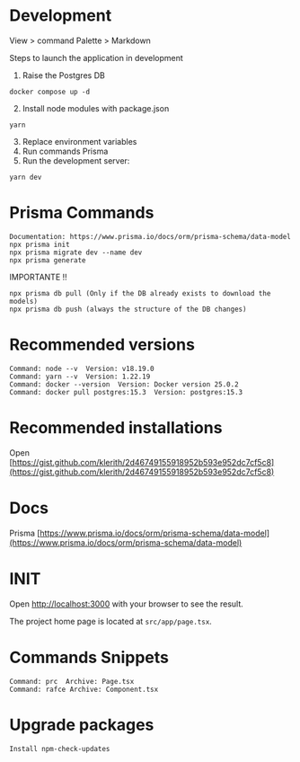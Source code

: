 # Development

View > command Palette > Markdown

Steps to launch the application in development

1. Raise the Postgres DB

```
docker compose up -d
```

2. Install node modules with package.json

```
yarn
```

3. Replace environment variables
4. Run commands Prisma
5. Run the development server:

```
yarn dev
```

# Prisma Commands

```
Documentation: https://www.prisma.io/docs/orm/prisma-schema/data-model
npx prisma init
npx prisma migrate dev --name dev
npx prisma generate
```

IMPORTANTE !!

```
npx prisma db pull (Only if the DB already exists to download the models)
npx prisma db push (always the structure of the DB changes)
```

# Recommended versions

```
Command: node --v  Version: v18.19.0
Command: yarn --v  Version: 1.22.19
Command: docker --version  Version: Docker version 25.0.2
Command: docker pull postgres:15.3  Version: postgres:15.3
```

# Recommended installations

Open [https://gist.github.com/klerith/2d46749155918952b593e952dc7cf5c8](https://gist.github.com/klerith/2d46749155918952b593e952dc7cf5c8)

# Docs

Prisma [https://www.prisma.io/docs/orm/prisma-schema/data-model](https://www.prisma.io/docs/orm/prisma-schema/data-model)

# INIT

Open [http://localhost:3000](http://localhost:3000) with your browser to see the result.

The project home page is located at `src/app/page.tsx`.

# Commands Snippets

```
Command: prc  Archive: Page.tsx
Command: rafce Archive: Component.tsx
```

# Upgrade packages

```
Install npm-check-updates
```
